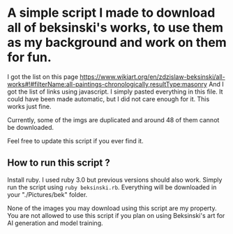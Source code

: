 # A simple script I made to download all of beksinski's works, to use them as my background and work on them for fun.

I got the list on this page https://www.wikiart.org/en/zdzislaw-beksinski/all-works#!#filterName:all-paintings-chronologically,resultType:masonry 
And I got the list of links using javascript.
I simply pasted everything in this file. It could have been made automatic, but I did not care enough for it. This works just fine.

Currently, some of the imgs are duplicated and around 48 of them cannot be downloaded.

Feel free to update this script if you ever find it.

## How to run this script ?

Install ruby. I used ruby 3.0 but previous versions should also work.
Simply run the script using `ruby beksinski.rb`. Everything will be downloaded in your "./Pictures/bek" folder.


None of the images you may download using this script are my property. You are not allowed to use this script if you plan on using Beksinski's art for AI generation and model training.

